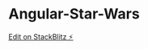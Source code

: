 # Angular-Star-Wars

[Edit on StackBlitz ⚡️](https://stackblitz.com/edit/stackblitz-starters-7dys8j)